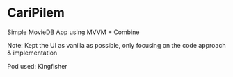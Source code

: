 # CariPilem
Simple MovieDB App using MVVM + Combine

Note: Kept the UI as vanilla as possible, only focusing on the code approach & implementation

Pod used: Kingfisher
